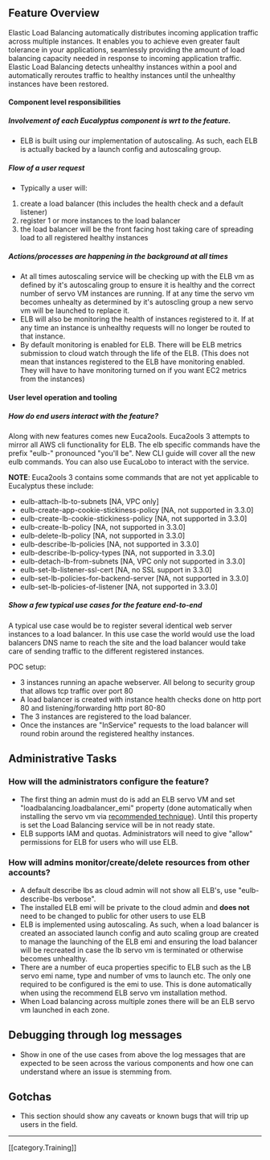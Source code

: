 ## Feature Overview
Elastic Load Balancing automatically distributes incoming application traffic across multiple instances. It enables you to achieve even greater fault tolerance in your applications, seamlessly providing the amount of load balancing capacity needed in response to incoming application traffic. Elastic Load Balancing detects unhealthy instances within a pool and automatically reroutes traffic to healthy instances until the unhealthy instances have been restored.

#### Component level responsibilities
##### Involvement of each Eucalyptus component is wrt to the feature. 
* ELB is built using our implementation of autoscaling.  As such, each ELB is actually backed by a launch config and autoscaling group. 
##### Flow of a user request
* Typically a user will: 
1. create a load balancer (this includes the health check and a default listener)
1. register 1 or more instances to the load balancer
1. the load balancer will be the front facing host taking care of spreading load to all registered healthy instances
 
##### Actions/processes are happening in the background at all times
* At all times autoscaling service will be checking up with the ELB vm as defined by it's autoscaling group to ensure it is healthy and the correct number of servo VM instances are running. If at any time the servo vm becomes unhealty as determined by it's autoscling group a new servo vm will be launched to replace it.
* ELB will also be monitoring the health of instances registered to it. If at any time an instance is unhealthy requests will no longer be routed to that instance.
* By default monitoring is enabled for ELB. There will be ELB metrics submission to cloud watch through the life of the ELB. (This does not mean that instances registered to the ELB have monitoring enabled. They will have to have monitoring turned on if you want EC2 metrics from the instances) 

#### User level operation and tooling
##### How do end users interact with the feature?
Along with new features comes new Euca2ools.  Euca2ools 3 attempts to mirror all AWS cli functionality for ELB. The elb specific commands have the prefix "eulb-" pronounced "you'll be". New CLI guide will cover all the new eulb commands. You can also use EucaLobo to interact with the service.

**NOTE**: Euca2ools 3 contains some commands that are not yet applicable to Eucalyptus these include:
   * eulb-attach-lb-to-subnets [NA, VPC only]
   * eulb-create-app-cookie-stickiness-policy [NA, not supported in 3.3.0]
   * eulb-create-lb-cookie-stickiness-policy [NA, not supported in 3.3.0]
   * eulb-create-lb-policy [NA, not supported in 3.3.0]
   * eulb-delete-lb-policy [NA, not supported in 3.3.0]
   * eulb-describe-lb-policies [NA, not supported in 3.3.0]
   * eulb-describe-lb-policy-types [NA, not supported in 3.3.0]
   * eulb-detach-lb-from-subnets [NA, VPC only not supported in 3.3.0]
   * eulb-set-lb-listener-ssl-cert [NA, no SSL support in 3.3.0]
   * eulb-set-lb-policies-for-backend-server [NA, not supported in 3.3.0]
   * eulb-set-lb-policies-of-listener [NA, not supported in 3.3.0]

##### Show a few typical use cases for the feature end-to-end
A typical use case would be to register several identical web server instances to a load balancer.  In this use case the world would use the load balancers DNS name to reach the site and the load balancer would take care of sending traffic to the different registered instances.
 
POC setup:
* 3 instances running an apache webserver. All belong to security group that allows tcp traffic over port 80
* A load balancer is created with instance health checks done on http port 80 and listening/forwarding http port 80-80
* The 3 instances are registered to the load balancer.
* Once the instances are "InService" requests to the load balancer will round robin around the registered healthy instances.

## Administrative Tasks
### How will the administrators configure the feature?
* The first thing an admin must do is add an ELB servo VM and set "loadbalancing.loadbalancer_emi" property (done automatically when installing the servo vm via [recommended technique](https://github.com/eucalyptus/eucalyptus/wiki/ELB-Internals-Training)). Until this property is set the Load Balancing service will be in not ready state.
* ELB supports IAM and quotas.  Administrators will need to give "allow" permissions for ELB for users who will use ELB. 
### How will admins monitor/create/delete resources from other accounts?
* A default describe lbs as cloud admin will not show all ELB's, use "eulb-describe-lbs verbose".
* The installed ELB emi will be private to the cloud admin and **does not** need to be changed to public for other users to use ELB
* ELB is implemented using autoscaling. As such, when a load balancer is created an associated launch config and auto scaling group are created to manage the launching of the ELB emi and ensuring the load balancer will be recreated in case the lb servo vm is terminated or otherwise becomes unhealthy.
* There are a number of euca properties specific to ELB such as the LB servo emi name, type and number of vms to launch etc.  The only one required to be configured is the emi to use. This is done automatically when using the recommend ELB servo vm installation method.
* When Load balancing across multiple zones there will be an ELB servo vm launched in each zone.

## Debugging through log messages
* Show in one of the use cases from above the log messages that are expected to be seen across the various components and how one can understand where an issue is stemming from.

## Gotchas
* This section should show any caveats or known bugs that will trip up users in the field.

*****
[[category.Training]]